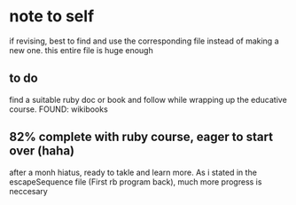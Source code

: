 # note to self

if revising, best to find and use the corresponding file instead of making a new one. this entire file is huge enough

## to do

find a suitable ruby doc or book and follow while wrapping up the educative course.
FOUND: wikibooks

## 82% complete with ruby course, eager to start over (haha)

after a monh hiatus, ready to takle and learn more. As i stated in the escapeSequence file (First rb program back), much more progress is neccesary
